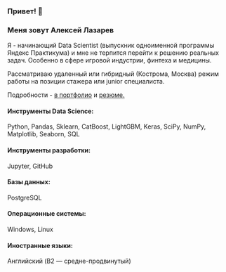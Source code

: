 
### Привет! 👋

### Меня зовут Алексей Лазарев

Я - начинающий Data Scientist (выпускник одноименной программы Яндекс Практикума) и мне не
терпится перейти к решению реальных задач. Особенно в сфере игровой индустрии, финтеха и медицины.

Рассматриваю удаленный или гибридный (Кострома, Москва) режим работы на позиции
стажера или junior специалиста. 

Подробности - [в портфолио](https://github.com/QXm8s/Portfolio/blob/main/README.md) и [резюме.](https://github.com/QXm8s/qxm8s/blob/main/Alexey_Lazarev_CV.pdf)

#### Инструменты Data Science:
Python, Pandas, Sklearn, CatBoost, LightGBM, Keras, SciPy, NumPy, Matplotlib, Seaborn, SQL

#### Инструменты разработки:
Jupyter, GitHub

#### Базы данных:
PostgreSQL 

#### Операционные системы:
Windows, Linux

#### Иностранные языки:
Английский (B2 — средне-продвинутый)

<!--
**QXm8s/qxm8s** is a ✨ _special_ ✨ repository because its `README.md` (this file) appears on your GitHub profile.

Here are some ideas to get you started:

- 🔭 I’m currently working on ...
- 🌱 I’m currently learning ...
- 👯 I’m looking to collaborate on ...
- 🤔 I’m looking for help with ...
- 💬 Ask me about ...
- 📫 How to reach me: ...
- 😄 Pronouns: ...
- ⚡ Fun fact: ...
-->
